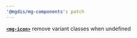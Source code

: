 ```yaml
---
'@mgdis/mg-components': patch
---
```


[**`<mg-icon>`**](http://core.pages.mgdis.fr/core-ui/core-ui/storybook/?path=/docs/atoms-mg-icon--docs) remove variant classes when undefined
